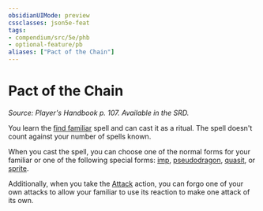 ```yaml
---
obsidianUIMode: preview
cssclasses: json5e-feat
tags:
- compendium/src/5e/phb
- optional-feature/pb
aliases: ["Pact of the Chain"]
---
```

# Pact of the Chain
*Source: Player's Handbook p. 107. Available in the SRD.*  

You learn the [find familiar](z_compendium/spells/find-familiar.md) spell and can cast it as a ritual. The spell doesn't count against your number of spells known.

When you cast the spell, you can choose one of the normal forms for your familiar or one of the following special forms: [imp](z_compendium/bestiary/fiend/imp.md), [pseudodragon](z_compendium/bestiary/dragon/pseudodragon.md), [quasit](z_compendium/bestiary/fiend/quasit.md), or [sprite](z_compendium/bestiary/fey/sprite.md).

Additionally, when you take the [Attack](z_compendium/rules/actions.md#Attack) action, you can forgo one of your own attacks to allow your familiar to use its reaction to make one attack of its own.